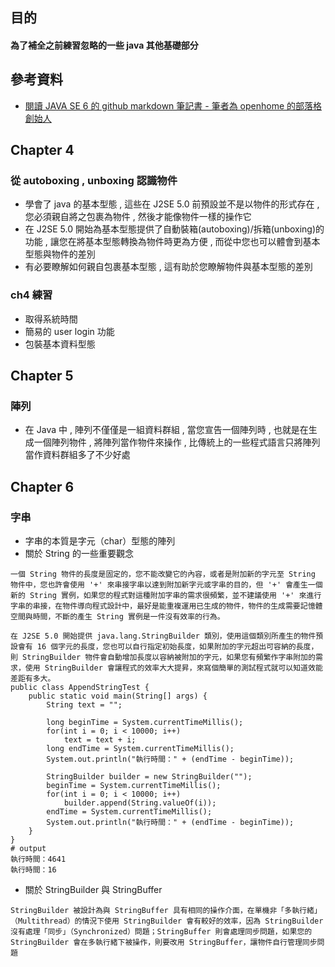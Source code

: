 ## 目的
#### 為了補全之前練習忽略的一些 java 其他基礎部分

## 參考資料
- [閱讀 JAVA SE 6 的 github markdown 筆記書 - 筆者為 openhome 的部落格創始人](https://github.com/JustinSDK/JavaSE6Tutorial)

## Chapter 4
### 從 autoboxing , unboxing 認識物件
- 學會了 java 的基本型態 , 這些在 J2SE 5.0 前預設並不是以物件的形式存在 , 您必須親自將之包裹為物件 , 然後才能像物件一樣的操作它
- 在 J2SE 5.0 開始為基本型態提供了自動裝箱(autoboxing)/拆箱(unboxing)的功能 , 讓您在將基本型態轉換為物件時更為方便 , 而從中您也可以體會到基本型態與物件的差別
- 有必要瞭解如何親自包裹基本型態 , 這有助於您瞭解物件與基本型態的差別
### ch4 練習
- 取得系統時間
- 簡易的 user login 功能
- 包裝基本資料型態

## Chapter 5
### 陣列
- 在 Java 中 , 陣列不僅僅是一組資料群組 , 當您宣告一個陣列時 , 也就是在生成一個陣列物件 , 將陣列當作物件來操作 , 比傳統上的一些程式語言只將陣列當作資料群組多了不少好處

## Chapter 6
### 字串
- 字串的本質是字元（char）型態的陣列
- 關於 String 的一些重要觀念
```
一個 String 物件的長度是固定的，您不能改變它的內容，或者是附加新的字元至 String 物件中，您也許會使用 '+' 來串接字串以達到附加新字元或字串的目的，但 '+' 會產生一個新的 String 實例，如果您的程式對這種附加字串的需求很頻繁，並不建議使用 '+' 來進行字串的串接，在物件導向程式設計中，最好是能重複運用已生成的物件，物件的生成需要記憶體空間與時間，不斷的產生 String 實例是一件沒有效率的行為。

在 J2SE 5.0 開始提供 java.lang.StringBuilder 類別，使用這個類別所產生的物件預設會有 16 個字元的長度，您也可以自行指定初始長度，如果附加的字元超出可容納的長度，則 StringBuilder 物件會自動增加長度以容納被附加的字元，如果您有頻繁作字串附加的需求，使用 StringBuilder 會讓程式的效率大大提昇，來寫個簡單的測試程式就可以知道效能差距有多大。
public class AppendStringTest {
    public static void main(String[] args) {
        String text = "";

        long beginTime = System.currentTimeMillis();
        for(int i = 0; i < 10000; i++)
            text = text + i;
        long endTime = System.currentTimeMillis();
        System.out.println("執行時間：" + (endTime - beginTime));

        StringBuilder builder = new StringBuilder("");
        beginTime = System.currentTimeMillis();
        for(int i = 0; i < 10000; i++)
            builder.append(String.valueOf(i));
        endTime = System.currentTimeMillis();
        System.out.println("執行時間：" + (endTime - beginTime));
    }
}
# output
執行時間：4641
執行時間：16
```
- 關於 StringBuilder 與 StringBuffer
```
StringBuilder 被設計為與 StringBuffer 具有相同的操作介面，在單機非「多執行緒」（Multithread）的情況下使用 StringBuilder 會有較好的效率，因為 StringBuilder 沒有處理「同步」（Synchronized）問題；StringBuffer 則會處理同步問題，如果您的 StringBuilder 會在多執行緒下被操作，則要改用 StringBuffer，讓物件自行管理同步問題
```